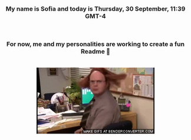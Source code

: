 


<div align="center">
<h3 >My name is Sofia and today is Thursday, 30 September, 11:39 GMT-4</h3><br>
<h3 >For now, me and my personalities are working to create a fun Readme 👋
</h3><br>
<img src='img/dwight.gif' alt='working...'/>
</div>
